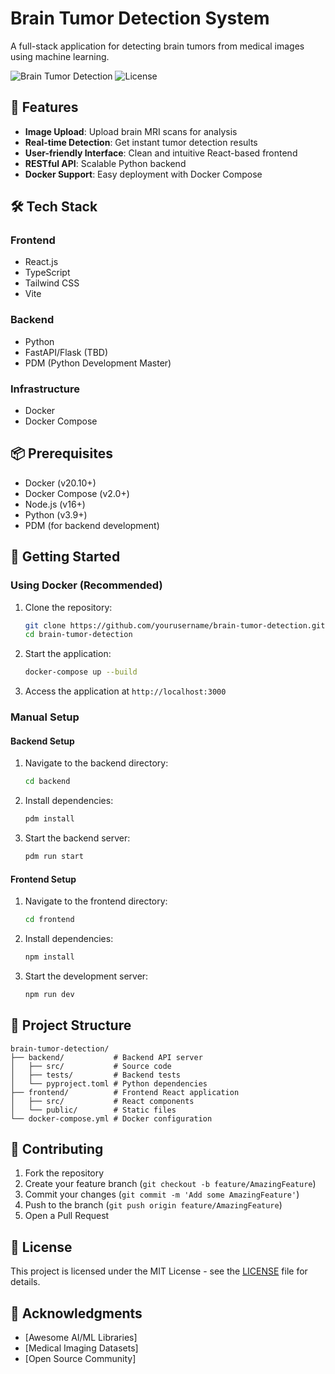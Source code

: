 # Brain Tumor Detection System

A full-stack application for detecting brain tumors from medical images using machine learning.

![Brain Tumor Detection](https://img.shields.io/badge/Status-Active-brightgreen)
![License](https://img.shields.io/badge/License-MIT-blue)

## 🚀 Features

- **Image Upload**: Upload brain MRI scans for analysis
- **Real-time Detection**: Get instant tumor detection results
- **User-friendly Interface**: Clean and intuitive React-based frontend
- **RESTful API**: Scalable Python backend
- **Docker Support**: Easy deployment with Docker Compose

## 🛠️ Tech Stack

### Frontend
- React.js
- TypeScript
- Tailwind CSS
- Vite

### Backend
- Python
- FastAPI/Flask (TBD)
- PDM (Python Development Master)

### Infrastructure
- Docker
- Docker Compose

## 📦 Prerequisites

- Docker (v20.10+)
- Docker Compose (v2.0+)
- Node.js (v16+)
- Python (v3.9+)
- PDM (for backend development)

## 🚀 Getting Started

### Using Docker (Recommended)

1. Clone the repository:
   ```bash
   git clone https://github.com/yourusername/brain-tumor-detection.git
   cd brain-tumor-detection
   ```

2. Start the application:
   ```bash
   docker-compose up --build
   ```

3. Access the application at `http://localhost:3000`

### Manual Setup

#### Backend Setup
1. Navigate to the backend directory:
   ```bash
   cd backend
   ```

2. Install dependencies:
   ```bash
   pdm install
   ```

3. Start the backend server:
   ```bash
   pdm run start
   ```

#### Frontend Setup
1. Navigate to the frontend directory:
   ```bash
   cd frontend
   ```

2. Install dependencies:
   ```bash
   npm install
   ```

3. Start the development server:
   ```bash
   npm run dev
   ```

## 📂 Project Structure

```
brain-tumor-detection/
├── backend/           # Backend API server
│   ├── src/           # Source code
│   ├── tests/         # Backend tests
│   └── pyproject.toml # Python dependencies
├── frontend/          # Frontend React application
│   ├── src/           # React components
│   └── public/        # Static files
└── docker-compose.yml # Docker configuration
```

## 🤝 Contributing

1. Fork the repository
2. Create your feature branch (`git checkout -b feature/AmazingFeature`)
3. Commit your changes (`git commit -m 'Add some AmazingFeature'`)
4. Push to the branch (`git push origin feature/AmazingFeature`)
5. Open a Pull Request

## 📄 License

This project is licensed under the MIT License - see the [LICENSE](LICENSE) file for details.

## 🙏 Acknowledgments

- [Awesome AI/ML Libraries]
- [Medical Imaging Datasets]
- [Open Source Community]
